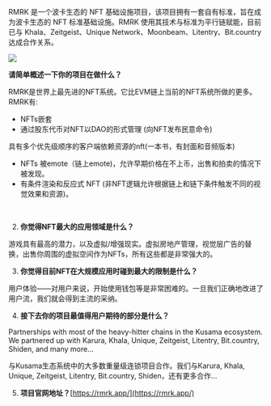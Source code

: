 RMRK 是一个波卡生态的 NFT 基础设施项目，该项目拥有一套自有标准，旨在成为波卡生态的 NFT 标准基础设施。RMRK 使用其技术与标准为平行链赋能，目前已与 Khala、Zeitgeist、Unique Network、Moonbeam、Litentry、Bit.country 达成合作关系。

![](/nft_docs/images/10.png)

**请简单概述一下你的项目在做什么？**

RMRK是世界上最先进的NFT系统。它比EVM链上当前的NFT系统所做的更多。RMRK有:

- NFTs嵌套
- 通过股东代币对NFT以DAO的形式管理 (向NFT发布民意命令)

 具有多个优先级顺序的客户端依赖资源的nft(一本书，有封面和音频版本)

- NFTs 被emote（链上emote)，允许早期价格在不上币，出售和拍卖的情况下被发现。
- 有条件渲染和反应式 NFT (非NFT逻辑允许根据链上和链下条件触发不同的视觉效果和资源)。

​


2. **你觉得NFT最大的应用领域是什么？**

游戏具有最高的潜力，以及虚拟/增强现实。虚拟房地产管理，视觉层广告的替换，出售你周围的虚拟空间作为NFTs，所有这些都是非常强大的。
​


3. **你觉得目前NFT在大规模应用时碰到最大的限制是什么？**

用户体验——对用户来说，开始使用钱包等是非常困难的。一旦我们正确地改进了用户流，我们就会得到主流的采纳。
​


4. **接下去你的项目最值得用户期待的部分是什么？**

Partnerships with most of the heavy-hitter chains in the Kusama ecosystem. We partnered up with Karura, Khala, Unique, Zeitgeist, Litentry, Bit.country, Shiden, and many more...
​

与Kusama生态系统中的大多数重量级连锁项目合作。我们与Karura, Khala, Unique, Zeitgeist, Litentry, Bit.country, Shiden，还有更多合作…
​


5. **项目官网地址？**[https://rmrk.app/](https://rmrk.app/)

